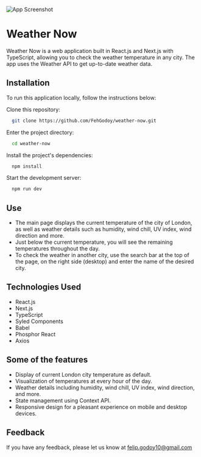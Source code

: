 
![App Screenshot](https://i.imgur.com/CGRwD5W.png)


# Weather Now

Weather Now is a web application built in React.js and Next.js with TypeScript, allowing you to check the weather temperature in any city. The app uses the Weather API to get up-to-date weather data.


## Installation
To run this application locally, follow the instructions below:

Clone this repository:

```bash
  git clone https://github.com/FehGodoy/weather-now.git
```

Enter the project directory:

```bash
  cd weather-now
```

Install the project's dependencies:

```bash
  npm install
```

Start the development server:

```bash
  npm run dev
```

## Use

- The main page displays the current temperature of the city of London, as well as weather details such as humidity, wind chill, UV index, wind direction and more.
- Just below the current temperature, you will see the remaining temperatures throughout the day.
- To check the weather in another city, use the search bar at the top of the page, on the right side (desktop) and enter the name of the desired city.
## Technologies Used

- React.js
- Next.js
- TypeScript
- Syled Components
- Babel
- Phosphor React
- Axios


## Some of the features

- Display of current London city temperature as default.
- Visualization of temperatures at every hour of the day.
- Weather details including humidity, wind chill, UV index, wind direction, and more.
- State management using Context API.
- Responsive design for a pleasant experience on mobile and desktop devices.

## Feedback

If you have any feedback, please let us know at felip.godoy10@gmail.com

